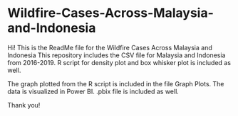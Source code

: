 # Wildfire-Cases-Across-Malaysia-and-Indonesia
Hi!
This is the ReadMe file for the Wildfire Cases Across Malaysia and Indonesia
This repository includes the CSV file for Malaysia and Indonesia from 2016-2019.
R script for density plot and box whisker plot is included as well.

The graph plotted from the R script is included in the file Graph Plots. 
The data is visualized in Power BI. 
.pbix file is included as well.

Thank you!
